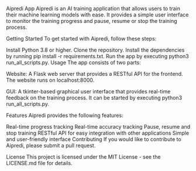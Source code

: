 Aipredi App
Aipredi is an AI training application that allows users to train their machine learning models with ease. It provides a simple user interface to monitor the training progress and pause, resume or stop the training process.

Getting Started
To get started with Aipredi, follow these steps:

Install Python 3.8 or higher.
Clone the repository.
Install the dependencies by running pip install -r requirements.txt.
Run the app by executing python3 run_all_scripts.py.
Usage
The app consists of two parts:

Website: A Flask web server that provides a RESTful API for the frontend. The website runs on localhost:8000.

GUI: A tkinter-based graphical user interface that provides real-time feedback on the training process. It can be started by executing python3 run_all_scripts.py.

Features
Aipredi provides the following features:

Real-time progress tracking
Real-time accuracy tracking
Pause, resume and stop training
RESTful API for easy integration with other applications
Simple and user-friendly interface
Contributing
If you would like to contribute to Aipredi, please submit a pull request.

License
This project is licensed under the MIT License - see the LICENSE.md file for details.
